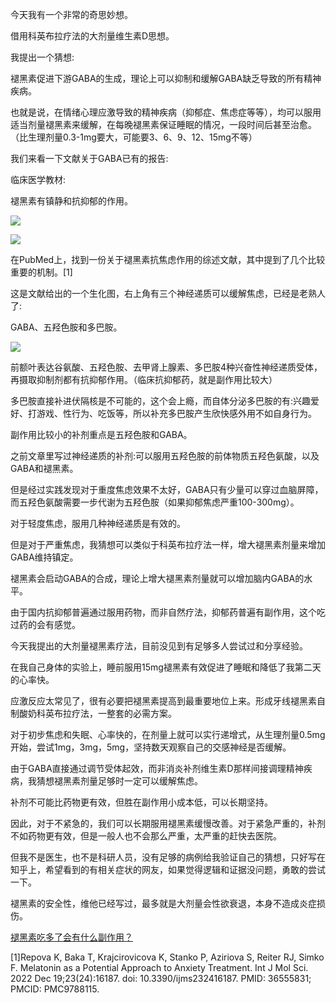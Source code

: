 今天我有一个非常的奇思妙想。

借用科英布拉疗法的大剂量维生素D思想。

我提出一个猜想:

褪黑素促进下游GABA的生成，理论上可以抑制和缓解GABA缺乏导致的所有精神疾病。

也就是说，在情绪心理应激导致的精神疾病（抑郁症、焦虑症等等），均可以服用适当剂量褪黑素来缓解，在每晚褪黑素保证睡眠的情况，一段时间后甚至治愈。（比生理剂量0.3-1mg要大，可能要3、6、9、12、15mg不等）

我们来看一下文献关于GABA已有的报告:

临床医学教材:

褪黑素有镇静和抗抑郁的作用。

![](https://pica.zhimg.com/v2-ebe67de84e4c80f0c135c7037ad7a7c7_720w.jpg?source=d16d100b)




![](https://picx.zhimg.com/v2-f64cb71efe09ab493a1ded5ee0c72726_720w.jpg?source=d16d100b)

在PubMed上，找到一份关于褪黑素抗焦虑作用的综述文献，其中提到了几个比较重要的机制。[1]

这是文献给出的一个生化图，右上角有三个神经递质可以缓解焦虑，已经是老熟人了:

GABA、五羟色胺和多巴胺。

![](https://picx.zhimg.com/v2-a508f37c32ac30b81fd0cb8d8a91a330_720w.jpg?source=d16d100b)

前额叶表达谷氨酸、五羟色胺、去甲肾上腺素、多巴胺4种兴奋性神经递质受体，再摄取抑制剂都有抗抑郁作用。（临床抗抑郁药，就是副作用比较大）

多巴胺直接补进伏隔核是不可能的，这个会上瘾，而自体分泌多巴胺的有:兴趣爱好、打游戏、性行为、吃饭等，所以补充多巴胺产生欣快感外用不如自身行为。

副作用比较小的补剂重点是五羟色胺和GABA。

之前文章里写过神经递质的补剂:可以服用五羟色胺的前体物质五羟色氨酸，以及GABA和褪黑素。

但是经过实践发现对于重度焦虑效果不太好，GABA只有少量可以穿过血脑屏障，而五羟色氨酸需要一步代谢为五羟色胺（如果抑郁焦虑严重100-300mg）。

对于轻度焦虑，服用几种神经递质是有效的。

但是对于严重焦虑，我猜想可以类似于科英布拉疗法一样，增大褪黑素剂量来增加GABA维持镇定。

褪黑素会启动GABA的合成，理论上增大褪黑素剂量就可以增加脑内GABA的水平。

由于国内抗抑郁普遍通过服用药物，而非自然疗法，抑郁药普遍有副作用，这个吃过药的会有感觉。

今天我提出的大剂量褪黑素疗法，目前没见到有足够多人尝试过和分享经验。

在我自己身体的实验上，睡前服用15mg褪黑素有效促进了睡眠和降低了我第二天的心率快。

应激反应太常见了，很有必要把褪黑素提高到最重要地位上来。形成牙线褪黑素自制酸奶科英布拉疗法，一整套的必需方案。

对于初步焦虑和失眠、心率快的，在剂量上就可以实行递增式，从生理剂量0.5mg开始，尝试1mg，3mg，5mg，坚持数天观察自己的交感神经是否缓解。

由于GABA直接通过调节受体起效，而非消炎补剂维生素D那样间接调理精神疾病，我猜想褪黑素剂量足够时一定可以缓解焦虑。

补剂不可能比药物更有效，但胜在副作用小成本低，可以长期坚持。

因此，对于不紧急的，我们可以长期服用褪黑素缓慢改善。对于紧急严重的，补剂不如药物更有效，但是一般人也不会那么严重，太严重的赶快去医院。

但我不是医生，也不是科研人员，没有足够的病例给我验证自己的猜想，只好写在知乎上，希望看到的有相关症状的网友，如果觉得逻辑和证据没问题，勇敢的尝试一下。

褪黑素的安全性，维他已经写过，最多就是大剂量会性欲衰退，本身不造成炎症损伤。

[褪黑素吃多了会有什么副作用？](https://www.zhihu.com/question/657487123/answer/3520957606?utm_psn=1849626987972395008)

[1]Repova K, Baka T, Krajcirovicova K, Stanko P, Aziriova S, Reiter RJ, Simko F. Melatonin as a Potential Approach to Anxiety Treatment. Int J Mol Sci. 2022 Dec 19;23(24):16187. doi: 10.3390/ijms232416187. PMID: 36555831; PMCID: PMC9788115.
